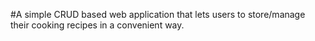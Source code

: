 #A simple CRUD based web application that lets users to store/manage their cooking recipes in a convenient way.
